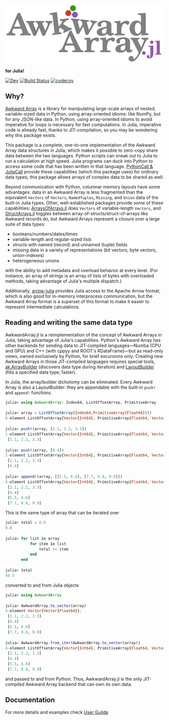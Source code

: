![](docs/src/assets/logo-500px.png)

**for Julia!**

[![Dev](https://img.shields.io/badge/docs-dev-blue.svg)](https://juliahep.github.io/AwkwardArray.jl/dev/)
[![Build Status](https://github.com/JuliaHEP/AwkwardArray.jl/actions/workflows/CI.yml/badge.svg?branch=main)](https://github.com/JuliaHEP/AwkwardArray.jl/actions/workflows/CI.yml?query=branch%3Amain)
[![codecov](https://codecov.io/gh/JuliaHEP/AwkwardArray.jl/graph/badge.svg?token=eWHsBiyaPd)](https://codecov.io/gh/JuliaHEP/AwkwardArray.jl)

## Why?

[Awkward Array](https://github.com/scikit-hep/awkward) is a library for manipulating large-scale arrays of nested, variable-sized data in Python, using array-oriented idioms: like NumPy, but for any JSON-like data. In Python, using array-oriented idioms to avoid imperative for loops is necessary for fast computations. In Julia, imperative code is already fast, thanks to JIT-compilation, so you may be wondering why this package exists.

This package is a complete, one-to-one implementation of the Awkward Array data structures in Julia, which makes it possible to zero-copy share data between the two languages. Python scripts can sneak out to Julia to run a calculation at high speed. Julia programs can duck into Python to access some code that has been written in that language. [PythonCall & JuliaCall](https://juliapy.github.io/PythonCall.jl) provide these capabilities (which this package uses) for ordinary data types; this package allows arrays of complex data to be shared as well.

Beyond communication with Python, columnar memory layouts have some advantages: data in an Awkward Array is less fragmented than the equivalent `Vectors` of `Vectors`, `NamedTuples`, `Missing`, and `Union` data of the built-in Julia types. Other, well-established packages provide some of these capabilities: [ArraysOfArrays.jl](https://github.com/JuliaArrays/ArraysOfArrays.jl) does `Vectors` of variable-length `Vectors`, and [StructArrays.jl](https://github.com/JuliaArrays/StructArrays.jl) toggles between array-of-structs/struct-of-arrays like Awkward records do, but Awkward Arrays represent a closure over a large suite of data types:

  * booleans/numbers/dates/times
  * variable-length and regular-sized lists
  * structs with named (record) and unnamed (tuple) fields
  * missing data in a variety of representations (bit vectors, byte vectors, union-indexes)
  * heterogeneous unions

with the ability to add metadata and overload behavior at every level. (For instance, an array of strings is an array of lists of bytes with overloaded methods, taking advantage of Julia's multiple dispatch.)

Additionally, [arrow-julia](https://github.com/apache/arrow-julia) provides Julia access to the Apache Arrow format, which is also good for in-memory interprocess communication, but the Awkward Array format is a superset of this format to make it easier to represent intermediate calculations.

## Reading and writing the same data type

AwkwardArray.jl is a reimplementation of the concept of Awkward Arrays in Julia, taking advantage of Julia's capabilities. Python's Awkward Array has other backends for sending data to JIT-compiled languages—Numba (CPU and GPU) and C++ (with cppyy and ROOT's RDataFrame)—but as read-only views, owned exclusively by Python, for brief excursions only. Creating new Awkward Arrays in those JIT-compiled languages requires special tools, [ak.ArrayBuilder](https://awkward-array.org/doc/main/reference/generated/ak.ArrayBuilder.html) (discovers data type during iteration) and [LayoutBuilder](https://awkward-array.org/doc/main/user-guide/how-to-use-header-only-layoutbuilder.html) (fills a specified data type; faster).

In Julia, the array/builder dichotomy can be eliminated. Every Awkward Array is also a LayoutBuilder: they are appendable with the built-in `push!` and `append!` functions.

```julia
julia> using AwkwardArray: Index64, ListOffsetArray, PrimitiveArray

julia> array = ListOffsetArray{Index64,PrimitiveArray{Float64}}()
0-element ListOffsetArray{Vector{Int64}, PrimitiveArray{Float64, Vector{Float64}, :default}, :default}

julia> push!(array, [1.1, 2.2, 3.3])
1-element ListOffsetArray{Vector{Int64}, PrimitiveArray{Float64, Vector{Float64}, :default}, :default}:
 [1.1, 2.2, 3.3]

julia> push!(array, [4.4])
2-element ListOffsetArray{Vector{Int64}, PrimitiveArray{Float64, Vector{Float64}, :default}, :default}:
 [1.1, 2.2, 3.3]
 [4.4]

julia> append!(array, [[5.5, 6.6], [7.7, 8.8, 9.9]])
4-element ListOffsetArray{Vector{Int64}, PrimitiveArray{Float64, Vector{Float64}, :default}, :default}:
 [1.1, 2.2, 3.3]
 [4.4]
 [5.5, 6.6]
 [7.7, 8.8, 9.9]
```

This is the same type of array that can be iterated over

```julia
julia> total = 0.0
0.0

julia> for list in array
           for item in list
               total += item
           end
       end

julia> total
49.5
```

converted to and from Julia objects

```julia
julia> using AwkwardArray

julia> AwkwardArray.to_vector(array)
4-element Vector{Vector{Float64}}:
 [1.1, 2.2, 3.3]
 [4.4]
 [5.5, 6.6]
 [7.7, 8.8, 9.9]

julia> AwkwardArray.from_iter(AwkwardArray.to_vector(array))
4-element ListOffsetArray{Vector{Int64}, PrimitiveArray{Float64, Vector{Float64}, :default}, :default}:
 [1.1, 2.2, 3.3]
 [4.4]
 [5.5, 6.6]
 [7.7, 8.8, 9.9]
```

and passed to and from Python. Thus, AwkwardArray.jl is the only JIT-compiled Awkward Array backend that can own its own data.


## Documentation
For more details and examples check [User Guilde](https://juliahep.github.io/AwkwardArray.jl/dev/)
